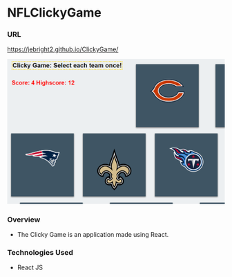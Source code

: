 # NFLClickyGame

### URL
https://jebright2.github.io/ClickyGame/

![App Screenshot](/images/screenshot.PNG)

### Overview

* The Clicky Game is an application made using React.

### Technologies Used

* React JS